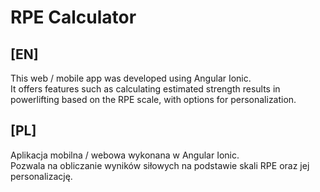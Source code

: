 # RPE Calculator

## [EN]
This web / mobile app was developed using Angular Ionic.  
It offers features such as calculating estimated strength results in powerlifting based on the RPE scale, with options for personalization.

## [PL]
Aplikacja mobilna / webowa wykonana w Angular Ionic.  
Pozwala na obliczanie wyników siłowych na podstawie skali RPE oraz jej personalizację.
